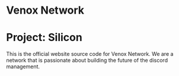 # Venox Network
# Project: Silicon

This is the official website source code for Venox Network.
We are a network that is passionate about building the future of the discord management.